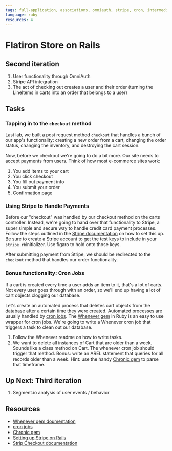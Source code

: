 ```yaml
---
tags: full-application, associations, omniauth, stripe, cron, intermediate
language: ruby
resources: 4
---
```


# Flatiron Store on Rails

## Second iteration

1. User functionality through OmniAuth 
2. Stripe API integration
3. The act of checking out creates a user and their order (turning the LineItems in carts into an order that belongs to a user)

## Tasks

### Tapping in to the `checkout` method

Last lab, we built a post request method `checkout` that handles a bunch of our app's functionality: creating a new order from a cart, changing the order status, changing the inventory, and destroying the cart session.

Now, before we checkout we're going to do a bit more. Our site needs to accept payments from users. Think of how most e-commerce sites work:

1. You add items to your cart
2. You click checkout
3. You fill out payment info
4. You submit your order
5. Confirmation page

### Using Stripe to Handle Payments

Before our "checkout" was handled by our checkout method on the carts controller. Instead, we're going to hand over that functionality to Stripe, a super simple and secure way to handle credit card payment processes. Follow the steps outlined in the [Stripe documentation](https://stripe.com/docs/checkout/guides/rails) on how to set this up. Be sure to create a Stripe account to get the test keys to include in your `stripe.rb`initializer. Use figaro to hold onto those keys.

After submitting payment from Stripe, we should be redirected to the `checkout` method that handles our order functionality.

### Bonus functionality: Cron Jobs

If a cart is created every time a user adds an item to it, that's a lot of carts. Not every user goes through with an order, so we'll end up having a lot of cart objects clogging our database.

Let's create an automated process that deletes cart objects from the database after a certain time they were created. Automated processes are usually handled by [cron jobs](http://en.wikipedia.org/wiki/Cron). The [Whenever gem](https://github.com/javan/whenever) in Ruby is an easy to use wrapper for cron jobs. We're going to write a Whenever cron job that triggers a task to clean out our database.

1. Follow the Whenever readme on how to write tasks.
2. We want to delete all instances of Cart that are older than a week. Sounds like a class method on Cart. The whenever cron job should trigger that method. Bonus: write an AREL statement that queries for all records older than a week. Hint: use the handy [Chronic gem](https://github.com/mojombo/chronic) to parse that timeframe.

## Up Next: Third iteration

1. Segment.io analysis of user events / behavior

## Resources

* [Whenever gem doumentation](https://github.com/javan/whenever)
* [cron jobs](http://en.wikipedia.org/wiki/Cron)
* [Chronic gem](https://github.com/mojombo/chronic)
* [Setting up Stripe on Rails](https://stripe.com/docs/checkout/guides/rails)
* [Strip Checkout documentation](https://stripe.com/docs/checkout)